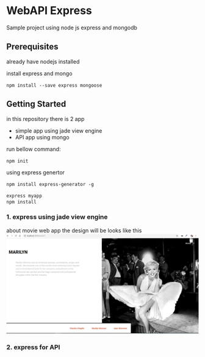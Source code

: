 # WebAPI Express
Sample project using node js express and mongodb

## Prerequisites
already have nodejs installed

install express and mongo
```
npm install --save express mongoose
```

## Getting Started
in this repository there is 2 app
- simple app using jade view engine
- API app using mongo

run bellow command:

```
npm init
```
using express genertor
```
npm install express-generator -g
```
```
express myapp
npm install
```
### 1. express using jade view engine
about movie web app the design will be looks like this
![](./CaptureWebApp.jpg)

### 2. express for API
